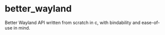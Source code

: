 # better_wayland
Better Wayland API written from scratch in c, with bindability and ease-of-use in mind.
